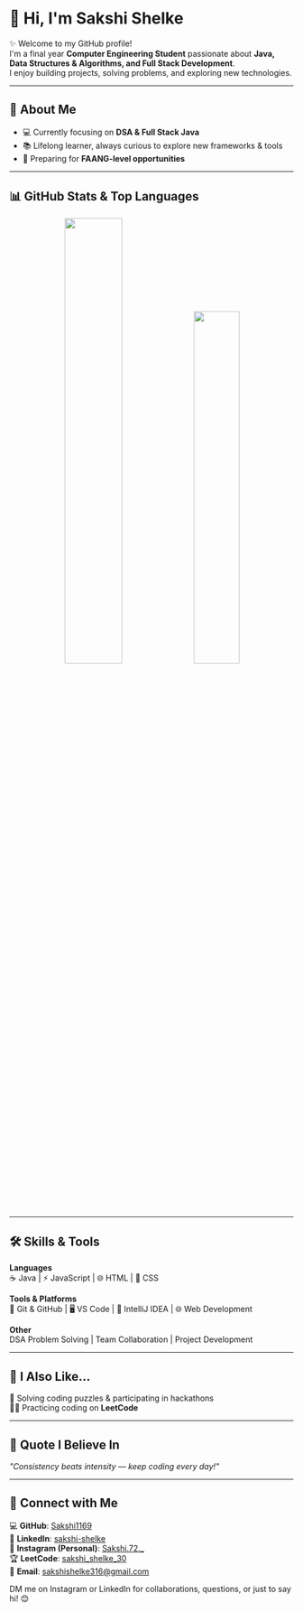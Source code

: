 # 👋 Hi, I'm Sakshi Shelke  

✨ Welcome to my GitHub profile!  
I'm a final year **Computer Engineering Student** passionate about **Java, Data Structures & Algorithms, and Full Stack Development**.  
I enjoy building projects, solving problems, and exploring new technologies.  

---

## 🌟 About Me  
- 💻 Currently focusing on **DSA & Full Stack Java**  
- 📚 Lifelong learner, always curious to explore new frameworks & tools  
- 🎯 Preparing for **FAANG-level opportunities**  

---
## 📊 GitHub Stats & Top Languages
<p align="center">
  <img src="https://github-readme-stats.vercel.app/api?username=Sakshi1169&show_icons=true&count_private=true&theme=radical&cache_seconds=3600&v=1" width="45%" />
  <img src="https://github-readme-stats.vercel.app/api/top-langs/?username=Sakshi1169&langs_count=6&layout=compact&theme=radical&cache_seconds=3600&v=1" width="40%" />
</p>





---

## 🛠️ Skills & Tools  
**Languages**  
☕ Java | ⚡ JavaScript | 🌐 HTML | 🎨 CSS  

**Tools & Platforms**  
🔹 Git & GitHub | 🖥️ VS Code | 🔹 IntelliJ IDEA | 🌐 Web Development  

**Other**  
DSA Problem Solving | Team Collaboration | Project Development

---

## 💙 I Also Like...   
🧩 Solving coding puzzles & participating in hackathons  
👩‍💻 Practicing coding on **LeetCode**  

---

## 🌟 Quote I Believe In  
*"Consistency beats intensity — keep coding every day!"*  

---

## 🔗 Connect with Me  
💻 **GitHub**: [Sakshi1169](https://github.com/Sakshi1169)  
💼 **LinkedIn**: [sakshi-shelke](https://www.linkedin.com/in/sakshi-shelke-003979298/)  
📸 **Instagram (Personal)**: [Sakshi.72._](https://www.instagram.com/sakshi.72._/)  
🏆 **LeetCode**: [sakshi_shelke_30](https://leetcode.com/u/sakshi_shelke_30/)  
📧 **Email**: [sakshishelke316@gmail.com](mailto:sakshishelke316@gmail.com)  

DM me on Instagram or LinkedIn for collaborations, questions, or just to say hi! 😊
